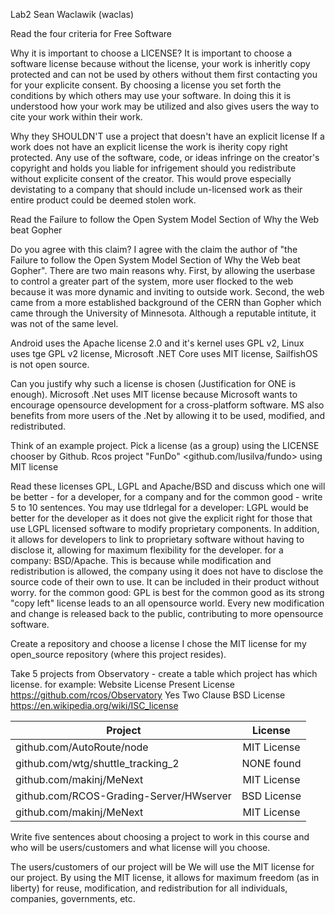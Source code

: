 Lab2 Sean Waclawik (waclas)

Read the four criteria for Free Software

Why it is important to choose a LICENSE?
  It is important to choose a software license because without the license, your work is inheritly copy protected and can not 
  be used by others without them first contacting you for your explicite consent. By choosing a license you set forth the conditions
  by which others may use your software. In doing this it is understood how your work may be utilized and also gives users the way to 
  cite your work within their work.

Why they SHOULDN'T use a project that doesn't have an explicit license
  If a work does not have an explicit license the work is iherity copy right protected. Any use of the software, code, or ideas
  infringe on the creator's copyright and holds you liable for infrigement should you redistribute without explicite consent of 
  the creator. This would prove especially devistating to a company that should include un-licensed work as their entire product 
  could be deemed stolen work.

Read the Failure to follow the Open System Model Section of Why the Web beat Gopher

Do you agree with this claim? I agree with the claim the author of "the Failure to follow the Open System Model Section of Why the Web beat Gopher". There are two main reasons why. First, by allowing the userbase to control a greater part of the system, more user flocked to the web because it was more dynamic and inviting to outside work. Second, the web came from a more established background of the CERN than Gopher which came through the University of Minnesota. Although a reputable intitute, it was not of the same level.

Android uses the Apache license 2.0 and it's kernel uses GPL v2, Linux uses tge GPL v2 license, Microsoft .NET Core uses MIT license, SailfishOS is not open source.

Can you justify why such a license is chosen (Justification for ONE is enough).
  Microsoft .Net uses MIT license because  Microsoft wants to encourage opensource development for a cross-platform software. MS also   benefits from more users of the .Net by allowing it to be used, modified, and redistributed.
  
Think of an example project. Pick a license (as a group) using the LICENSE chooser by Github.
  Rcos project "FunDo" <github.com/lusilva/fundo> using MIT license
  
Read these licenses GPL, LGPL and Apache/BSD and discuss which one will be better - for a developer, for a company and for the common good - write 5 to 10 sentences. You may use tldrlegal
  for a developer: LGPL would be better for the developer as it does not give the explicit right for those that use LGPL licensed        software to modify proprietary components. In addition, it allows for developers to link to proprietary software without having to      disclose it, allowing for maximum flexibility for the developer.
  for a company: BSD/Apache. This is because while modification and redistribution is allowed, the company using it does not have to        disclose the source code of their own to use. It can be included in their product without worry.
  for the common good: GPL is best for the common good as its strong "copy left" license leads to an all opensource world. Every new        modification and change is released back to the public, contributing to more opensource software.

Create a repository and choose a license
  I chose the MIT license for my open_source repository (where this project resides).

Take 5 projects from Observatory - create a table which project has which license. for example:
Website	License Present	License
https://github.com/rcos/Observatory	Yes	Two Clause BSD License https://en.wikipedia.org/wiki/ISC_license

| Project        | License      | 
| ------------- |:-------------:|
| github.com/AutoRoute/node      | MIT License | 
| github.com/wtg/shuttle_tracking_2      | NONE found  |
| github.com/makinj/MeNext | MIT License |
| github.com/RCOS-Grading-Server/HWserver | BSD License |
| github.com/makinj/MeNext | MIT License |

Write five sentences about choosing a project to work in this course and who will be users/customers and what license will you choose.

The users/customers of our project will be
We will use the MIT license for our project. By using the MIT license, it allows for maximum freedom (as in liberty) for reuse, modification, and redistribution for all individuals, companies, governments, etc.
